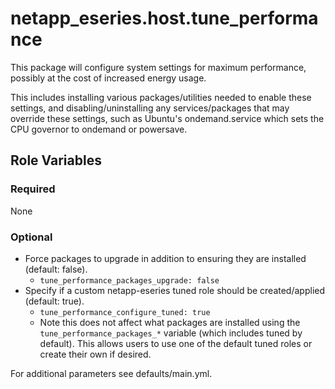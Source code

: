 netapp_eseries.host.tune_performance
=========

This package will configure system settings for maximum performance, possibly at the cost of increased energy usage.

This includes installing various packages/utilities needed to enable these settings, and disabling/uninstalling any services/packages that may override these settings, such as Ubuntu's ondemand.service which sets the CPU governor to ondemand or powersave.

Role Variables
--------------

### Required

None 

### Optional

* Force packages to upgrade in addition to ensuring they are installed (default: false).
  * `tune_performance_packages_upgrade: false`
* Specify if a custom netapp-eseries tuned role should be created/applied (default: true).
  * `tune_performance_configure_tuned: true`
  * Note this does not affect what packages are installed using the `tune_performance_packages_*` variable (which includes tuned by default). This allows users to use one of the default tuned roles or create their own if desired.

For additional parameters see defaults/main.yml.